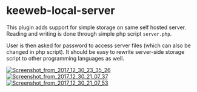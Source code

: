 # keeweb-local-server

This plugin adds support for simple storage on same self hosted server.
Reading and writing is done through simple php script `server.php`. 

User is then asked for password to access server files (which can also be changed in php script). 
It should be easy to rewrite server-side storage script to other programming languages as well.

<a href="https://ibb.co/iYXLWb"><img src="https://thumb.ibb.co/iYXLWb/Screenshot_from_2017_12_30_23_35_26.png" alt="Screenshot_from_2017_12_30_23_35_26" border="0"></a> <a href="https://ibb.co/hPHvEw"><img src="https://thumb.ibb.co/hPHvEw/Screenshot_from_2017_12_30_21_07_37.png" alt="Screenshot_from_2017_12_30_21_07_37" border="0"></a> <a href="https://ibb.co/jTWcSG"><img src="https://thumb.ibb.co/jTWcSG/Screenshot_from_2017_12_30_21_07_53.png" alt="Screenshot_from_2017_12_30_21_07_53" border="0"></a>

